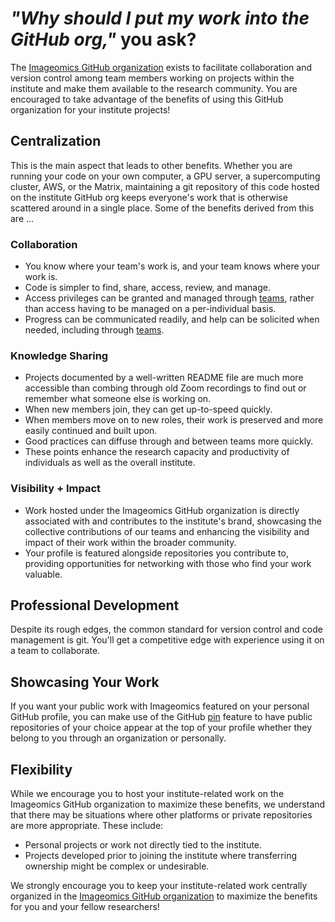# _"Why should I put my work into the GitHub org,"_ you ask?

<!-- 
Replace Imageomics GitHub Org links with links to your organization/group GitHub
Replace all instances of "institute" or "Imageomics" with appropriate term or name for your organization or group.
-->
The [Imageomics GitHub organization](https://github.com/Imageomics) exists to facilitate collaboration and version control among team members working on projects within the institute and make them available to the research community. You are encouraged to take advantage of the benefits of using this GitHub organization for your institute projects!

## Centralization

This is the main aspect that leads to other benefits. Whether you are running your code on your own computer, a GPU server, a supercomputing cluster, AWS, or the Matrix, maintaining a git repository of this code hosted on the institute GitHub org keeps everyone's work that is otherwise scattered around in a single place.  Some of the benefits derived from this are ...

### Collaboration

- You know where your team's work is, and your team knows where your work is.
- Code is simpler to find, share, access, review, and manage.
- Access privileges can be granted and managed through [teams](https://docs.github.com/en/organizations/organizing-members-into-teams/about-teams), rather than access having to be managed on a per-individual basis.
- Progress can be communicated readily, and help can be solicited when needed, including through [teams](https://docs.github.com/en/organizations/organizing-members-into-teams/about-teams).

### Knowledge Sharing

- Projects documented by a well-written README file are much more accessible than combing through old Zoom recordings to find out or remember what someone else is working on.
- When new members join, they can get up-to-speed quickly.
- When members move on to new roles, their work is preserved and more easily continued and built upon.
- Good practices can diffuse through and between teams more quickly.
- These points enhance the research capacity and productivity of individuals as well as the overall institute.

### Visibility + Impact

- Work hosted under the Imageomics GitHub organization is directly associated with and contributes to the institute's brand, showcasing the collective contributions of our teams and enhancing the visibility and impact of their work within the broader community.
- Your profile is featured alongside repositories you contribute to, providing opportunities for networking with those who find your work valuable.

## Professional Development

Despite its rough edges, the common standard for version control and code management is git. You'll get a competitive edge with experience using it on a team to collaborate.

## Showcasing Your Work

If you want your public work with Imageomics featured on your personal GitHub profile, you can make use of the GitHub [pin](https://docs.github.com/en/account-and-profile/setting-up-and-managing-your-github-profile/customizing-your-profile/pinning-items-to-your-profile) feature to have public repositories of your choice appear at the top of your profile whether they belong to you through an organization or personally.

## Flexibility

While we encourage you to host your institute-related work on the Imageomics GitHub organization to maximize these benefits, we understand that there may be situations where other platforms or private repositories are more appropriate. These include:

- Personal projects or work not directly tied to the institute.
- Projects developed prior to joining the institute where transferring ownership might be complex or undesirable.

We strongly encourage you to keep your institute-related work centrally organized in the [Imageomics GitHub organization](https://github.com/Imageomics) to maximize the benefits for you and your fellow researchers!
